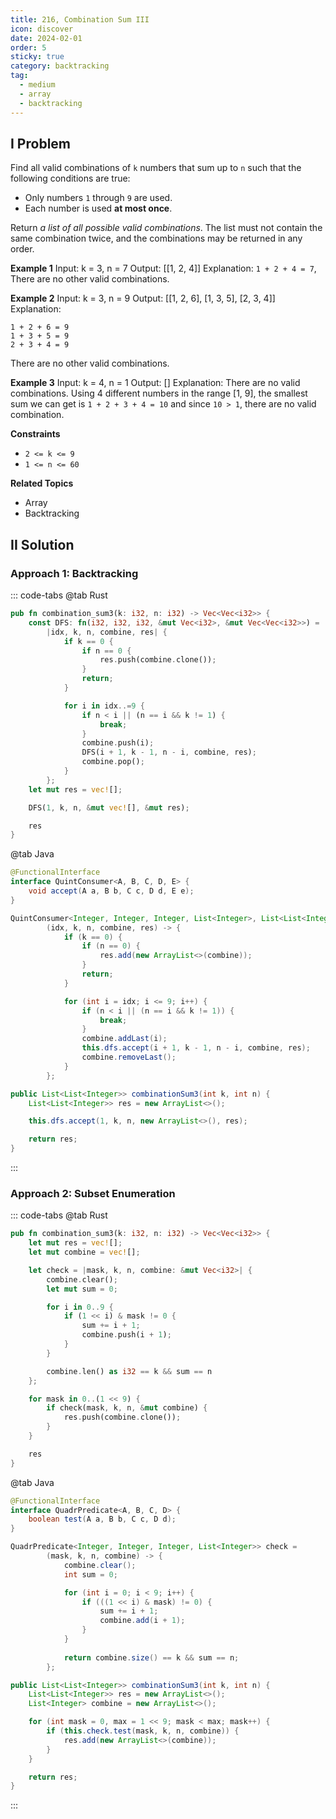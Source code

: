 ```yaml
---
title: 216, Combination Sum III
icon: discover
date: 2024-02-01
order: 5
sticky: true
category: backtracking
tag: 
  - medium
  - array
  - backtracking
---
```


## I Problem
Find all valid combinations of `k` numbers that sum up to `n` such that the following conditions are true:
- Only numbers `1` through `9` are used.
- Each number is used **at most once**.

Return *a list of all possible valid combinations*. The list must not contain the same combination twice, and the combinations may be returned in any order.

**Example 1**
Input: k = 3, n = 7
Output: [[1, 2, 4]]
Explanation: `1 + 2 + 4 = 7`, There are no other valid combinations.

**Example 2**
Input: k = 3, n = 9
Output: [[1, 2, 6], [1, 3, 5], [2, 3, 4]]
Explanation:
```text
1 + 2 + 6 = 9
1 + 3 + 5 = 9
2 + 3 + 4 = 9
```
There are no other valid combinations.

**Example 3**
Input: k = 4, n = 1
Output: []
Explanation: There are no valid combinations. Using 4 different numbers in the range [1, 9], the smallest sum we can get is `1 + 2 + 3 + 4 = 10` and since `10 > 1`, there are no valid combination.

**Constraints**
- `2 <= k <= 9`
- `1 <= n <= 60`

**Related Topics**
- Array
- Backtracking


## II Solution
### Approach 1: Backtracking
::: code-tabs
@tab Rust
```rust
pub fn combination_sum3(k: i32, n: i32) -> Vec<Vec<i32>> {
    const DFS: fn(i32, i32, i32, &mut Vec<i32>, &mut Vec<Vec<i32>>) =
        |idx, k, n, combine, res| {
            if k == 0 {
                if n == 0 {
                    res.push(combine.clone());
                }
                return;
            }

            for i in idx..=9 {
                if n < i || (n == i && k != 1) {
                    break;
                }
                combine.push(i);
                DFS(i + 1, k - 1, n - i, combine, res);
                combine.pop();
            }
        };
    let mut res = vec![];

    DFS(1, k, n, &mut vec![], &mut res);

    res
}
```

@tab Java
```java
@FunctionalInterface
interface QuintConsumer<A, B, C, D, E> {
    void accept(A a, B b, C c, D d, E e);
}

QuintConsumer<Integer, Integer, Integer, List<Integer>, List<List<Integer>>> dfs =
        (idx, k, n, combine, res) -> {
            if (k == 0) {
                if (n == 0) {
                    res.add(new ArrayList<>(combine));
                }
                return;
            }

            for (int i = idx; i <= 9; i++) {
                if (n < i || (n == i && k != 1)) {
                    break;
                }
                combine.addLast(i);
                this.dfs.accept(i + 1, k - 1, n - i, combine, res);
                combine.removeLast();
            }
        };

public List<List<Integer>> combinationSum3(int k, int n) {
    List<List<Integer>> res = new ArrayList<>();

    this.dfs.accept(1, k, n, new ArrayList<>(), res);

    return res;
}
```
:::

### Approach 2: Subset Enumeration
::: code-tabs
@tab Rust
```rust
pub fn combination_sum3(k: i32, n: i32) -> Vec<Vec<i32>> {
    let mut res = vec![];
    let mut combine = vec![];

    let check = |mask, k, n, combine: &mut Vec<i32>| {
        combine.clear();
        let mut sum = 0;

        for i in 0..9 {
            if (1 << i) & mask != 0 {
                sum += i + 1;
                combine.push(i + 1);
            }
        }

        combine.len() as i32 == k && sum == n
    };

    for mask in 0..(1 << 9) {
        if check(mask, k, n, &mut combine) {
            res.push(combine.clone());
        }
    }

    res
}
```

@tab Java
```java
@FunctionalInterface
interface QuadrPredicate<A, B, C, D> {
    boolean test(A a, B b, C c, D d);
}

QuadrPredicate<Integer, Integer, Integer, List<Integer>> check =
        (mask, k, n, combine) -> {
            combine.clear();
            int sum = 0;

            for (int i = 0; i < 9; i++) {
                if (((1 << i) & mask) != 0) {
                    sum += i + 1;
                    combine.add(i + 1);
                }
            }
            
            return combine.size() == k && sum == n;
        };

public List<List<Integer>> combinationSum3(int k, int n) {
    List<List<Integer>> res = new ArrayList<>();
    List<Integer> combine = new ArrayList<>();

    for (int mask = 0, max = 1 << 9; mask < max; mask++) {
        if (this.check.test(mask, k, n, combine)) {
            res.add(new ArrayList<>(combine));
        }
    }

    return res;
}
```
:::